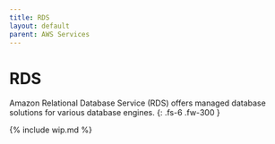 ```yaml
---
title: RDS
layout: default
parent: AWS Services
---
```


# RDS

Amazon Relational Database Service (RDS) offers managed database solutions for various database engines.
{: .fs-6 .fw-300 }

{% include wip.md %}